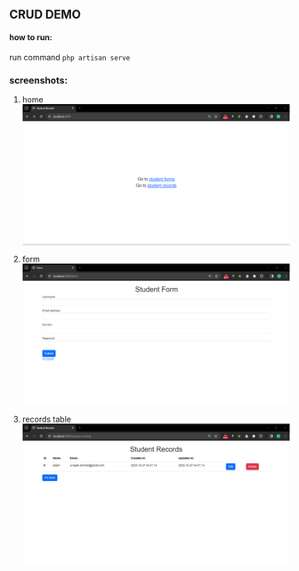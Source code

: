 ## CRUD DEMO

#### how to run:
run command <code>php artisan serve</code>

### screenshots:

1. home
![image](home.png)

2. form
![image](form.png)

3. records table
![image](records.png)